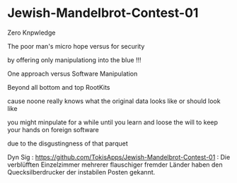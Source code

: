 # Jewish-Mandelbrot-Contest-01

Zero Knpwledge

The poor man's micro hope versus for security

by offering only manipulationg into the blue !!!

One approach versus Software Manipulation

Beyond all bottom and top RootKits

cause noone really knows what the original data looks like or should look like

you might minpulate for a while until you learn and loose the will to keep your hands on foreign software

due to the disgustingness of that parquet


Dyn Sig : https://github.com/TokisApps/Jewish-Mandelbrot-Contest-01 : Die verblüfften Einzelzimmer mehrerer flauschiger fremder Länder haben den Quecksilberdrucker der instabilen Posten gekannt.


